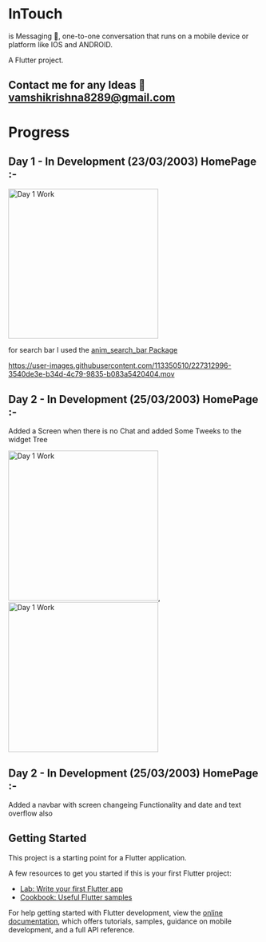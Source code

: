# InTouch

is Messaging 💬, one-to-one conversation that runs on a mobile device or platform like IOS and ANDROID.

A Flutter project.

## Contact me for any Ideas 📧vamshikrishna8289@gmail.com

# Progress

## Day 1 - In Development (23/03/2003) HomePage :-

<img width="300" alt="Day 1 Work" src="https://user-images.githubusercontent.com/113350510/227312860-6f78dda0-453e-4297-9fe6-fd9c727f8a1e.png">

for search bar I used the <a href="https://pub.dev/packages/anim_search_bar">anim_search_bar Package</a>

https://user-images.githubusercontent.com/113350510/227312996-3540de3e-b34d-4c79-9835-b083a5420404.mov

## Day 2 - In Development (25/03/2003) HomePage :-

Added a Screen when there is no Chat and added Some Tweeks to the widget Tree

<img width="300" alt="Day 1 Work" src="https://user-images.githubusercontent.com/113350510/227707220-fcc30d1e-1702-4d68-b488-989e4048bbae.png">,
<img width="300" alt="Day 1 Work" src="https://user-images.githubusercontent.com/113350510/227707226-3b003c1a-0b50-42f7-a505-836fbd00a6a9.png">

## Day 2 - In Development (25/03/2003) HomePage :-

Added a navbar with screen changeing Functionality and date and text overflow also

## Getting Started

This project is a starting point for a Flutter application.

A few resources to get you started if this is your first Flutter project:

- [Lab: Write your first Flutter app](https://docs.flutter.dev/get-started/codelab)
- [Cookbook: Useful Flutter samples](https://docs.flutter.dev/cookbook)

For help getting started with Flutter development, view the
[online documentation](https://docs.flutter.dev/), which offers tutorials,
samples, guidance on mobile development, and a full API reference.
